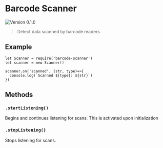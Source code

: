 # Barcode Scanner

![Version 0.1.0](https://img.shields.io/badge/Version-0.1.0-blue.svg)

> Detect data scanned by barcode readers

## Example

```
let Scanner = require('barcode-scanner')
let scanner = new Scanner()

scanner.on('scanned', (str, type)=>{
  console.log(`Scanned ${type}: ${str}`)
})
```

## Methods

### `.startListening()`

Begins and continues listening for scans. This is activated upon initialization

### `.stopListening()`

Stops listening for scans.
